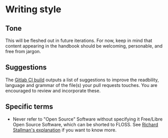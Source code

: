 # Writing style

## Tone

This will be fleshed out in future iterations. For now, keep in mind that content appearing in the handbook should be welcoming, personable, and free from jargon.

## Suggestions

The [Gitlab CI build](gitlab-ci.md) outputs a list of suggestions to improve the readbility, language and grammar of the file(s) your pull requests touches. You are encouraged to review and incorporate these.

## Specific terms

- Never refer to "Open Source" Software without specifying it Free/Libre Open Source Software, which can be shorted to FLOSS. See [Richard Stallman's explanation](https://www.gnu.org/philosophy/floss-and-foss.en.html) if you want to know more.
